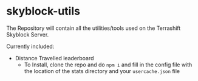 # skyblock-utils

The Repository will contain all the utilities/tools used on the Terrashift Skyblock Server.

Currently included: 

- Distance Travelled leaderboard 
  - To Install, clone the repo and do ``npm i`` and fill in the config file with the location of the stats directory and your ``usercache.json`` file
